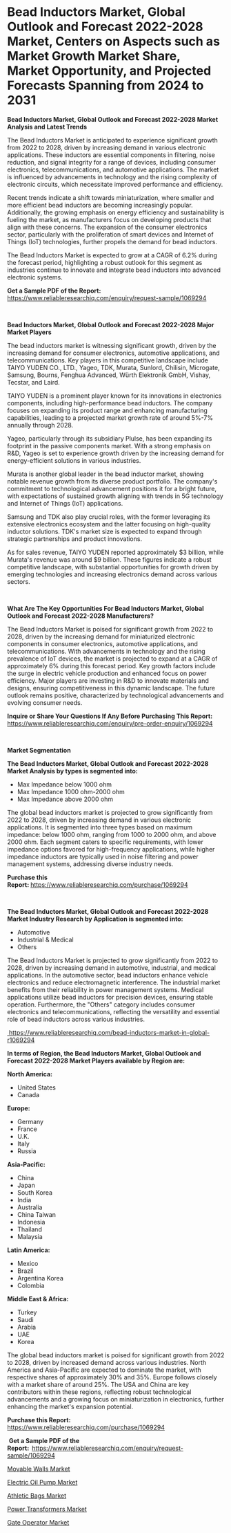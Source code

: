 <p><h1>Bead Inductors Market, Global Outlook and Forecast 2022-2028 Market, Centers on Aspects such as Market Growth Market Share, Market Opportunity, and Projected Forecasts Spanning from 2024 to 2031</h1></p><p><strong>Bead Inductors Market, Global Outlook and Forecast 2022-2028 Market Analysis and Latest Trends</strong></p>
<p><p>The Bead Inductors Market is anticipated to experience significant growth from 2022 to 2028, driven by increasing demand in various electronic applications. These inductors are essential components in filtering, noise reduction, and signal integrity for a range of devices, including consumer electronics, telecommunications, and automotive applications. The market is influenced by advancements in technology and the rising complexity of electronic circuits, which necessitate improved performance and efficiency.</p><p>Recent trends indicate a shift towards miniaturization, where smaller and more efficient bead inductors are becoming increasingly popular. Additionally, the growing emphasis on energy efficiency and sustainability is fueling the market, as manufacturers focus on developing products that align with these concerns. The expansion of the consumer electronics sector, particularly with the proliferation of smart devices and Internet of Things (IoT) technologies, further propels the demand for bead inductors.</p><p>The Bead Inductors Market is expected to grow at a CAGR of 6.2% during the forecast period, highlighting a robust outlook for this segment as industries continue to innovate and integrate bead inductors into advanced electronic systems.</p></p>
<p><strong>Get a Sample PDF of the Report:&nbsp;</strong> <a href="https://www.reliableresearchiq.com/enquiry/request-sample/1069294">https://www.reliableresearchiq.com/enquiry/request-sample/1069294</a></p>
<p>&nbsp;</p>
<p><strong>Bead Inductors Market, Global Outlook and Forecast 2022-2028 Major Market Players</strong></p>
<p><p>The bead inductors market is witnessing significant growth, driven by the increasing demand for consumer electronics, automotive applications, and telecommunications. Key players in this competitive landscape include TAIYO YUDEN CO., LTD., Yageo, TDK, Murata, Sunlord, Chilisin, Microgate, Samsung, Bourns, Fenghua Advanced, Würth Elektronik GmbH, Vishay, Tecstar, and Laird.</p><p>TAIYO YUDEN is a prominent player known for its innovations in electronics components, including high-performance bead inductors. The company focuses on expanding its product range and enhancing manufacturing capabilities, leading to a projected market growth rate of around 5%-7% annually through 2028.</p><p>Yageo, particularly through its subsidiary Plulse, has been expanding its footprint in the passive components market. With a strong emphasis on R&D, Yageo is set to experience growth driven by the increasing demand for energy-efficient solutions in various industries.</p><p>Murata is another global leader in the bead inductor market, showing notable revenue growth from its diverse product portfolio. The company's commitment to technological advancement positions it for a bright future, with expectations of sustained growth aligning with trends in 5G technology and Internet of Things (IoT) applications.</p><p>Samsung and TDK also play crucial roles, with the former leveraging its extensive electronics ecosystem and the latter focusing on high-quality inductor solutions. TDK's market size is expected to expand through strategic partnerships and product innovations.</p><p>As for sales revenue, TAIYO YUDEN reported approximately $3 billion, while Murata's revenue was around $9 billion. These figures indicate a robust competitive landscape, with substantial opportunities for growth driven by emerging technologies and increasing electronics demand across various sectors.</p></p>
<p>&nbsp;</p>
<p><strong>What Are The Key Opportunities For Bead Inductors Market, Global Outlook and Forecast 2022-2028 Manufacturers?</strong></p>
<p><p>The Bead Inductors Market is poised for significant growth from 2022 to 2028, driven by the increasing demand for miniaturized electronic components in consumer electronics, automotive applications, and telecommunications. With advancements in technology and the rising prevalence of IoT devices, the market is projected to expand at a CAGR of approximately 6% during this forecast period. Key growth factors include the surge in electric vehicle production and enhanced focus on power efficiency. Major players are investing in R&D to innovate materials and designs, ensuring competitiveness in this dynamic landscape. The future outlook remains positive, characterized by technological advancements and evolving consumer needs.</p></p>
<p><strong>Inquire or Share Your Questions If Any Before Purchasing This Report:</strong> <a href="https://www.reliableresearchiq.com/enquiry/pre-order-enquiry/1069294">https://www.reliableresearchiq.com/enquiry/pre-order-enquiry/1069294</a></p>
<p>&nbsp;</p>
<p><strong>Market Segmentation</strong></p>
<p><strong>The Bead Inductors Market, Global Outlook and Forecast 2022-2028 Market Analysis by types is segmented into:</strong></p>
<p><ul><li>Max Impedance below 1000 ohm</li><li>Max Impedance 1000 ohm-2000 ohm</li><li>Max Impedance above 2000 ohm</li></ul></p>
<p><p>The global bead inductors market is projected to grow significantly from 2022 to 2028, driven by increasing demand in various electronic applications. It is segmented into three types based on maximum impedance: below 1000 ohm, ranging from 1000 to 2000 ohm, and above 2000 ohm. Each segment caters to specific requirements, with lower impedance options favored for high-frequency applications, while higher impedance inductors are typically used in noise filtering and power management systems, addressing diverse industry needs.</p></p>
<p><strong>Purchase this Report:&nbsp;</strong><a href="https://www.reliableresearchiq.com/purchase/1069294">https://www.reliableresearchiq.com/purchase/1069294</a></p>
<p>&nbsp;</p>
<p><strong>The Bead Inductors Market, Global Outlook and Forecast 2022-2028 Market Industry Research by Application is segmented into:</strong></p>
<p><ul><li>Automotive</li><li>Industrial & Medical</li><li>Others</li></ul></p>
<p><p>The Bead Inductors Market is projected to grow significantly from 2022 to 2028, driven by increasing demand in automotive, industrial, and medical applications. In the automotive sector, bead inductors enhance vehicle electronics and reduce electromagnetic interference. The industrial market benefits from their reliability in power management systems. Medical applications utilize bead inductors for precision devices, ensuring stable operation. Furthermore, the "Others" category includes consumer electronics and telecommunications, reflecting the versatility and essential role of bead inductors across various industries.</p></p>
<p><a href="https://www.reliableresearchiq.com/bead-inductors-market-in-global-r1069294">&nbsp;https://www.reliableresearchiq.com/bead-inductors-market-in-global-r1069294</a></p>
<p><strong>In terms of Region, the Bead Inductors Market, Global Outlook and Forecast 2022-2028 Market Players available by Region are:</strong></p>
<p>
    <p> <strong> North America: </strong>
        <ul>
            <li>United States</li>
            <li>Canada</li>
        </ul>
        </p> 
    <p> <strong> Europe: </strong>
        <ul>
            <li>Germany</li>
            <li>France</li>
            <li>U.K.</li>
            <li>Italy</li>
            <li>Russia</li>
        </ul>
        </p> 
    <p> <strong> Asia-Pacific: </strong>
        <ul>
            <li>China</li>
            <li>Japan</li>
            <li>South Korea</li>
            <li>India</li>
            <li>Australia</li>
            <li>China Taiwan</li>
            <li>Indonesia</li>
            <li>Thailand</li>
            <li>Malaysia</li>
        </ul>
        </p> 
    <p> <strong> Latin America: </strong>
        <ul>
            <li>Mexico</li>
            <li>Brazil</li>
            <li>Argentina Korea</li>
            <li>Colombia</li>
        </ul>
        </p> 
    <p> <strong> Middle East & Africa: </strong>
        <ul>
            <li>Turkey</li>
            <li>Saudi</li>
            <li>Arabia</li>
            <li>UAE</li>
            <li>Korea</li>
        </ul>
    </p>
    </p>
<p><p>The global bead inductors market is poised for significant growth from 2022 to 2028, driven by increased demand across various industries. North America and Asia-Pacific are expected to dominate the market, with respective shares of approximately 30% and 35%. Europe follows closely with a market share of around 25%. The USA and China are key contributors within these regions, reflecting robust technological advancements and a growing focus on miniaturization in electronics, further enhancing the market's expansion potential.</p></p>
<p><strong>Purchase this Report: </strong><a href="https://www.reliableresearchiq.com/purchase/1069294">https://www.reliableresearchiq.com/purchase/1069294</a></p>
<p>&nbsp;<strong>Get a Sample PDF of the Report:&nbsp;&nbsp;</strong><a href="https://www.reliableresearchiq.com/enquiry/request-sample/1069294">https://www.reliableresearchiq.com/enquiry/request-sample/1069294</a></p>
<p><strong></strong></p>
<p><p><a href="https://www.linkedin.com/pulse/movable-walls-market-indicators-size-regional-breakdown-player-0nj7f?trackingId=YnivpsZ%2FRUCuG3bv7wy%2F8g%3D%3D">Movable Walls Market</a></p><p><a href="https://www.linkedin.com/pulse/electric-oil-pump-market2024-2031-industry-insights-o0lde?trackingId=cYyDktylQzqAJ76p%2Bh%2FfoA%3D%3D">Electric Oil Pump Market</a></p><p><a href="https://www.linkedin.com/pulse/emerging-trends-athletic-bags-market-global-outlook-future-prospects-phgyf?trackingId=dmfjCw6HSL24m29HSt9FEw%3D%3D">Athletic Bags Market</a></p><p><a href="https://www.linkedin.com/pulse/power-transformers-market-share-analysis-growth-trends-k2thc?trackingId=za3lEEh4S1CLOEICHnaczA%3D%3D">Power Transformers Market</a></p><p><a href="https://www.linkedin.com/pulse/emerging-trends-gate-operator-market-global-outlook-future-lsume?trackingId=1H7Xo1ylRQaE8KX2gyv07g%3D%3D">Gate Operator Market</a></p></p>